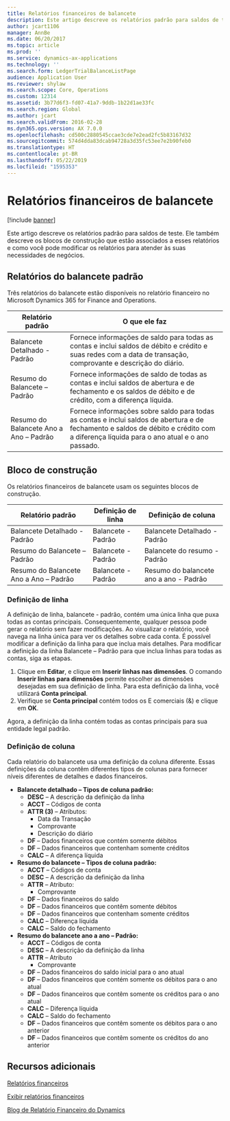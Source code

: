```yaml
---
title: Relatórios financeiros de balancete
description: Este artigo descreve os relatórios padrão para saldos de teste. Ele também descreve os blocos de construção que estão associados a esses relatórios e como você pode modificar os relatórios para atender às suas necessidades de negócios.
author: jcart1106
manager: AnnBe
ms.date: 06/20/2017
ms.topic: article
ms.prod: ''
ms.service: dynamics-ax-applications
ms.technology: ''
ms.search.form: LedgerTrialBalanceListPage
audience: Application User
ms.reviewer: shylaw
ms.search.scope: Core, Operations
ms.custom: 12314
ms.assetid: 3b77d6f3-fd07-41a7-9ddb-1b22d1ae33fc
ms.search.region: Global
ms.author: jcart
ms.search.validFrom: 2016-02-28
ms.dyn365.ops.version: AX 7.0.0
ms.openlocfilehash: cd500c2880545ccae3cde7e2ead2fc5b83167d32
ms.sourcegitcommit: 574d4dda83dcab94728a3d35fc53ee7e2b90feb0
ms.translationtype: HT
ms.contentlocale: pt-BR
ms.lasthandoff: 05/22/2019
ms.locfileid: "1595353"
---
```

# <a name="trial-balance-financial-reports"></a>Relatórios financeiros de balancete

[!include [banner](../includes/banner.md)]

Este artigo descreve os relatórios padrão para saldos de teste. Ele também descreve os blocos de construção que estão associados a esses relatórios e como você pode modificar os relatórios para atender às suas necessidades de negócios. 

<a name="default-trial-balance-reports"></a>Relatórios do balancete padrão
-----------------------------

Três relatórios do balancete estão disponíveis no relatório financeiro no Microsoft Dynamics 365 for Finance and Operations.

| Relatório padrão                                 | O que ele faz                                                                                                                                                                                        |
|------------------------------------------------|-----------------------------------------------------------------------------------------------------------------------------------------------------------------------------------------------------|
| Balancete Detalhado - Padrão               | Fornece informações de saldo para todas as contas e inclui saldos de débito e crédito e suas redes com a data de transação, comprovante e descrição do diário.                  |
| Resumo do Balancete – Padrão                | Fornece informações de saldo de todas as contas e inclui saldos de abertura e de fechamento e os saldos de débito e de crédito, com a diferença líquida.                                        |
| Resumo do Balancete Ano a Ano – Padrão | Fornece informações sobre saldo para todas as contas e inclui saldos de abertura e de fechamento e saldos de débito e crédito com a diferença líquida para o ano atual e o ano passado. |

## <a name="building-blocks"></a>Bloco de construção
Os relatórios financeiros de balancete usam os seguintes blocos de construção.

| Relatório padrão                                 | Definição de linha          | Definição de coluna                              |
|------------------------------------------------|-------------------------|------------------------------------------------|
| Balancete Detalhado - Padrão               | Balancete - Padrão | Balancete Detalhado - Padrão               |
| Resumo do Balancete – Padrão                | Balancete - Padrão | Balancete do resumo - Padrão                |
| Resumo do Balancete Ano a Ano – Padrão | Balancete - Padrão | Resumo do balancete ano a ano - Padrão |

### <a name="row-definition"></a>Definição de linha

A definição de linha, balancete - padrão, contém uma única linha que puxa todas as contas principais. Consequentemente, qualquer pessoa pode gerar o relatório sem fazer modificações. Ao visualizar o relatório, você navega na linha única para ver os detalhes sobre cada conta. É possível modificar a definição da linha para que inclua mais detalhes. Para modificar a definição da linha Balancete – Padrão para que inclua linhas para todas as contas, siga as etapas.

1.  Clique em **Editar**, e clique em **Inserir linhas nas dimensões**. O comando **Inserir linhas para dimensões** permite escolher as dimensões desejadas em sua definição de linha. Para esta definição da linha, você utilizará **Conta principal**.
2.  Verifique se **Conta principal** contém todos os E comerciais (&) e clique em **OK**.

Agora, a definição da linha contém todas as contas principais para sua entidade legal padrão.

### <a name="column-definition"></a>Definição de coluna

Cada relatório do balancete usa uma definição da coluna diferente. Essas definições da coluna contêm diferentes tipos de colunas para fornecer níveis diferentes de detalhes e dados financeiros.

-   **Balancete detalhado – Tipos de coluna padrão:**
    -   **DESC** – A descrição da definição da linha
    -   **ACCT** – Códigos de conta
    -   **ATTR (3)** – Atributos:
        -   Data da Transação
        -   Comprovante
        -   Descrição do diário
    -   **DF** – Dados financeiros que contém somente débitos
    -   **DF** – Dados financeiros que contenham somente créditos
    -   **CALC** – A diferença líquida
-   **Resumo do balancete – Tipos de coluna padrão:**
    -   **ACCT** – Códigos de conta
    -   **DESC** – A descrição da definição da linha
    -   **ATTR** – Atributo:
        -   Comprovante
    -   **DF** – Dados financeiros do saldo
    -   **DF** – Dados financeiros que contêm somente débitos
    -   **DF** – Dados financeiros que contenham somente créditos
    -   **CALC** – Diferença líquida
    -   **CALC** – Saldo do fechamento
-   **Resumo do balancete ano a ano – Padrão:**
    -   **ACCT** – Códigos de conta
    -   **DESC** – A descrição da definição da linha
    -   **ATTR** – Atributo
        -   Comprovante
    -   **DF** – Dados financeiros do saldo inicial para o ano atual
    -   **DF** – Dados financeiros que contém somente os débitos para o ano atual
    -   **DF** – Dados financeiros que contêm somente os créditos para o ano atual
    -   **CALC** – Diferença líquida
    -   **CALC** – Saldo do fechamento
    -   **DF** – Dados financeiros que contêm somente os débitos para o ano anterior
    -   **DF** – Dados financeiros que contêm somente os créditos do ano anterior



<a name="additional-resources"></a>Recursos adicionais
--------

[Relatórios financeiros](financial-reporting-getting-started.md)

[Exibir relatórios financeiros](view-financial-reports.md)

[Blog de Relatório Financeiro do Dynamics](https://blogs.msdn.com/b/dynamics_financial_reporting/)



